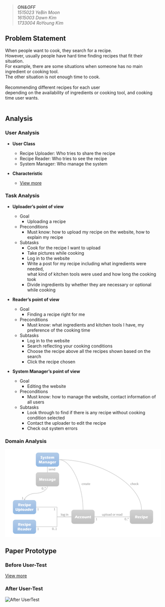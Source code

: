 >_**ON&OFF**_ <br>
>_1515023 YeBin Moon_ <br>
>_1615003 Dawn Kim_ <br>
>_1733004 RoYoung Kim_ <br>

## Problem Statement

When people want to cook, they search for a recipe. <br>
However, usually people have hard time finding recipes that fit their situation. <br>
For example, there are some situations when someone has no main ingredient or cooking tool. <br>
The other situation is not enough time to cook. <br>
<br>
Recommending different recipes for each user <br>
depending on the availability of ingredients or cooking tool, and cooking time user wants. <br>
<br>

## Analysis

### User Analysis

- **User Class**
  - Recipe Uploader: Who tries to share the recipe
  - Recipe Reader: Who tries to see the recipe
  - System Manager: Who manage the system

- **Characteristic**
  - [View more](./characteristic.md)

### Task Analysis

- **Uploader’s point of view**
  - Goal
    - Uploading a recipe
  - Preconditions
    - Must know: how to upload my recipe on the website, how to explain my recipe
  - Subtasks
    - Cook for the recipe I want to upload
    - Take pictures while cooking
    - Log in to the website
    - Write a post for my recipe including what ingredients were needed, <br>
      what kind of kitchen tools were used and how long the cooking took
    - Divide ingredients by whether they are necessary or optional while cooking

- **Reader’s point of view**
  - Goal
    - Finding a recipe right for me
  - Preconditions
    - Must know: what ingredients and kitchen tools I have, my preference of the cooking time
  - Subtasks
    - Log in to the website
    - Search reflecting your cooking conditions
    - Choose the recipe above all the recipes shown based on the search
    - Click the recipe chosen

- **System Manager’s point of view**
  - Goal
    - Editing the website
  - Preconditions
    - Must know: how to manage the website, contact information of all users
  - Subtasks
    - Look through to find if there is any recipe without cooking condition selected
    - Contact the uploader to edit the recipe
    - Check out system errors

### Domain Analysis

![Diagram](./diagram.png)

## Paper Prototype

### Before User-Test
[View more](./beforeUsertest.md)
  
### After User-Test
![After UserTest](./afterUsertest.png)
